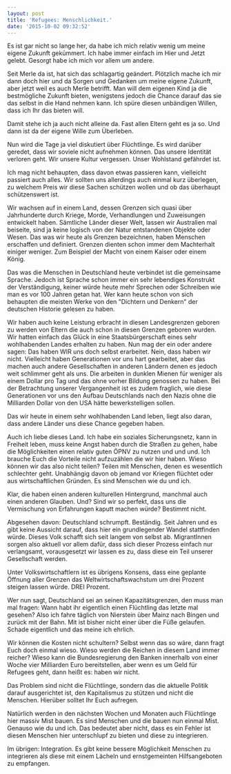 ```yaml
---
layout: post
title: 'Refugees: Menschlichkeit.'
date: '2015-10-02 09:32:52'
---
```


Es ist gar nicht so lange her, da habe ich mich relativ wenig um meine eigene Zukunft gekümmert. Ich habe immer einfach im Hier und Jetzt gelebt. Gesorgt habe ich mich vor allem um andere.

Seit Merle da ist, hat sich das schlagartig geändert. Plötzlich mache ich mir dann doch hier und da Sorgen und Gedanken um meine eigene Zukunft, aber jetzt weil es auch Merle betrifft. Man will dem eigenen Kind ja die bestmögliche Zukunft bieten, wenigstens jedoch die Chance darauf das sie das selbst in die Hand nehmen kann. Ich spüre diesen unbändigen Willen, dass ich Ihr das bieten will.

Damit stehe ich ja auch nicht alleine da. Fast allen Eltern geht es ja so. Und dann ist da der eigene Wille zum Überleben.

Nun wird die Tage ja viel diskutiert über Flüchtlinge. Es wird darüber geredet, dass wir soviele nicht aufnehmen können. Das unsere Identität verloren geht. Wir unsere Kultur vergessen. Unser Wohlstand gefährdet ist.

Ich mag nicht behaupten, dass davon etwas passieren kann, vielleicht passiert auch alles. Wir sollten uns allerdings auch einmal kurz überlegen, zu welchem Preis wir diese Sachen schützen wollen und ob das überhaupt schützenswert ist.

Wir wachsen auf in einem Land, dessen Grenzen sich quasi über Jahrhunderte durch Kriege, Morde, Verhandlungen und Zuweisungen entwickelt haben. Sämtliche Länder dieser Welt, lassen wir Australien mal beiseite, sind ja keine logisch von der Natur entstandenen Objekte oder Wesen. Das was wir heute als Grenzen bezeichnen, haben Menschen erschaffen und definiert. Grenzen dienten schon immer dem Machterhalt einiger weniger. Zum Beispiel der Macht von einem Kaiser oder einem König.

Das was die Menschen in Deutschland heute verbindet ist die gemeinsame Sprache. Jedoch ist Sprache schon immer ein sehr lebendiges Konstrukt der Verständigung, keiner würde heute mehr Sprechen oder Schreiben wie man es vor 100 Jahren getan hat.
Wer kann heute schon von sich behaupten die meisten Werke von den "Dichtern und Denkern" der deutschen Historie gelesen zu haben.

Wir haben auch keine Leistung erbracht in diesen Landesgrenzen geboren zu werden von Eltern die auch schon in diesen Grenzen geboren wurden. Wir hatten einfach das Glück in eine Staatsbürgerschaft eines sehr wohlhabenden Landes erhalten zu haben.
Nun mag der ein oder andere sagen: Das haben WIR uns doch selbst erarbeitet. Nein, dass haben wir nicht. Vielleicht haben Generationen vor uns hart gearbeitet, aber das machen auch andere Gesellschaften in anderen Ländern denen es jedoch weit schlimmer geht als uns.
Die arbeiten in dunklen Mienen für weniger als einem Dollar pro Tag und das ohne vorher Bildung genossen zu haben. Bei der Betrachtung unserer Vergangenheit ist es zudem fraglich, wie diese Generationen vor uns den Aufbau Deutschlands nach den Nazis ohne die Milliarden Dollar von den USA hätte bewerkstelligen sollen.

Das wir heute in einem sehr wohlhabenden Land leben, liegt also daran, dass andere Länder uns diese Chance gegeben haben.

Auch ich liebe dieses Land. Ich habe ein soziales Sicherungsnetz, kann in Freiheit leben, muss keine Angst haben durch die Straßen zu gehen, habe die Möglichkeiten einen relativ guten ÖPNV zu nutzen und und und. Ich brauche Euch die Vorteile nicht aufzuzählen die wir hier haben. 
Wieso können wir das also nicht teilen? Teilen mit Menschen, denen es wesentlich schlechter geht. Unabhängig davon ob jemand vor Kriegen flüchtet oder aus wirtschaftlichen Gründen. Es sind Menschen wie du und ich.

Klar, die haben einen anderen kulturellen Hintergrund, manchmal auch einen anderen Glauben. Und? Sind wir so perfekt, dass uns die Vermischung von Erfahrungen kaputt machen würde? Bestimmt nicht.

Abgesehen davon: Deutschland schrumpft. Beständig. Seit Jahren und es gibt keine Aussicht darauf, dass hier ein grundlegender Wandel stattfinden würde. Dieses Volk schafft sich seit langem von selbst ab. MigrantInnen sorgen also aktuell vor allem dafür, dass sich dieser Prozess einfach nur verlangsamt, vorausgesetzt wir lassen es zu, dass diese ein Teil unserer Gesellschaft werden.

Unter Volkswirtschaftlern ist es übrigens Konsens, dass eine geplante Öffnung aller Grenzen das Weltwirtschaftswachstum um drei Prozent steigen lassen würde. DREI Prozent.

Wer nun sagt, Deutschland sei an seinen Kapazitätsgrenzen, den muss man mal fragen: Wann habt ihr eigentlich einen Flüchtling das letzte mal gesehen? Also ich fahre täglich von Nierstein über Mainz nach Bingen und zurück mit der Bahn. Mit ist bisher nicht einer über die Füße gelaufen. Schade eigentlich und das meine ich ehrlich.

Wir können die Kosten nicht schultern? Selbst wenn das so wäre, dann fragt Euch doch einmal wieso. Wieso werden die Reichen in diesem Land immer reicher? Wieso kann die Bundesregierung den Banken innerhalb von einer Woche vier Milliarden Euro bereitstellen, aber wenn es um Geld für Refugees geht, dann heißt es: haben wir nicht.

Das Problem sind nicht die Flüchtlinge, sondern das die aktuelle Politik darauf ausgerichtet ist, den Kapitalismus zu stützen und nicht die Menschen. Hierüber solltet Ihr Euch aufregen.

Natürlich werden in den nächsten Wochen und Monaten auch Flüchtlinge hier massiv Mist bauen. Es sind Menschen und die bauen nun einmal Mist. Genauso wie du und ich. Das bedeutet aber nicht, dass es ein Fehler ist diesen Menschen hier unterschlupf zu bieten und diese zu integrieren.

Im übrigen: Integration. Es gibt keine bessere Möglichkeit Menschen zu integrieren als diese mit einem Lächeln und ernstgemeinten Hilfsangeboten zu empfangen.
